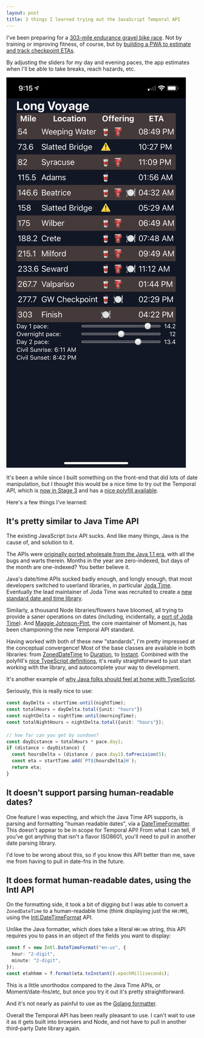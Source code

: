 ```yaml
---
layout: post
title: 3 things I learned trying out the JavaScript Temporal API
---
```


I've been preparing for a [303-mile endurance gravel bike race](https://www.gravel-worlds.com/the-long-voyage). Not by training or improving fitness, of course, but by [building a PWA to estimate and track checkpoint ETAs](https://longvoyage.steele.blue/).

By adjusting the sliders for my day and evening paces, the app estimates when I'll be able to take breaks, reach hazards, etc.

![Long Voyage Screenshot](../images/long-voyage-screenshot.png)

It's been a while since I built something on the front-end that did lots of date manipulation, but I thought this would be a nice time to try out the Temporal API, which is [now in Stage 3](https://tc39.es/proposal-temporal/docs/) and has a [nice polyfill available](https://www.npmjs.com/package/@js-temporal/polyfill).

Here's a few things I've learned:

## It's pretty similar to Java Time API

The existing JavaScript `Date` API sucks. And like many things, Java is the cause of, and solution to it.

The APIs were [originally ported wholesale from the Java 1.1 era](https://maggiepint.com/2017/04/09/fixing-javascript-date-getting-started/), with all the bugs and warts therein. Months in the year are zero-indexed, but days of the month are one-indexed? You better believe it.

Java's date/time APIs sucked badly enough, and longly enough, that most developers switched to userland libraries, in particular [Joda Time](https://www.joda.org/joda-time/). Eventually the lead maintainer of Joda Time was recruited to create a [new standard date and time library](https://jcp.org/aboutJava/communityprocess/pfd/jsr310/JSR-310-guide.html).

Similarly, a thousand Node libraries/flowers have bloomed, all trying to provide a saner operations on dates (including, incidentally, a [port of Joda Time](https://js-joda.github.io/js-joda/)). And [Maggie Johnson-Pint](https://maggiepint.com/), the core maintainer of Moment.js, has been championing the new Temporal API standard.

Having worked with both of these new "standards", I'm pretty impressed at the conceptual convergence! Most of the base classes are available in both libraries: from [ZonedDateTime](https://docs.oracle.com/en/java/javase/11/docs/api/java.base/java/time/ZonedDateTime.html) to [Duration](https://tc39.es/proposal-temporal/docs/#Temporal-Duration), to [Instant](https://docs.oracle.com/en/java/javase/11/docs/api/java.base/java/time/Instant.html). Combined with the polyfill's [nice TypeScript definitions](https://www.npmjs.com/package/@js-temporal/polyfill), it's really straightforward to just start working with the library, and autocomplete your way to development.

It's another example of [why Java folks should feel at home with TypeScript](/typescript-for-javaers).

Seriously, this is really nice to use:

```ts
const dayDelta = startTime.until(nightTime);
const totalHours = dayDelta.total({unit: "hours"})
const nightDelta = nightTime.until(morningTime);
const totalNightHours = nightDelta.total({unit: "hours"});

// how far can you get by sundown?
const dayDistance = totalHours * pace.day1;
if (distance < dayDistance) {
  const hoursDelta = (distance / pace.day1).toPrecision(5);
  const eta = startTime.add(`PT${hoursDelta}H`);
  return eta;
}
```

## It doesn't support parsing human-readable dates?

One feature I was expecting, and which the Java Time API supports, is parsing and formatting "human readable dates", via a [DateTimeFormatter](https://docs.oracle.com/javase/8/docs/api/java/time/format/DateTimeFormatter.html). This doesn't appear to be in scope for Temporal API! From what I can tell, if you've got anything that isn't a flavor ISO8601, you'll need to pull in another date parsing library.

I'd love to be wrong about this, so if you know this API better than me, save me from having to pull in date-fns in the future.

## It does format human-readable dates, using the Intl API

On the formatting side, it took a bit of digging but I was able to convert a `ZonedDateTime` to a human-readable time (think displaying just the `HH:MM`), using the [Intl.DateTimeFormat](https://developer.mozilla.org/en-US/docs/Web/JavaScript/Reference/Global_Objects/Intl/DateTimeFormat) API.

Unlike the Java formatter, which does take a literal `HH:mm` string, this API requires you to pass in an object of the fields you want to display:

```ts
const f = new Intl.DateTimeFormat("en-us", {
  hour: "2-digit",
  minute: "2-digit",
});
const etahhmm = f.format(eta.toInstant().epochMilliseconds);
```

This is a little unorthodox compared to the Java Time APIs, or Moment/date-fns/etc, but once you try it out it's pretty straightforward.

And it's not nearly as painful to use as the [Golang formatter](https://golang.org/src/time/format.go).

Overall the Temporal API has been really pleasant to use. I can't wait to use it as it gets built into browsers and Node, and not have to pull in another third-party Date library again.
